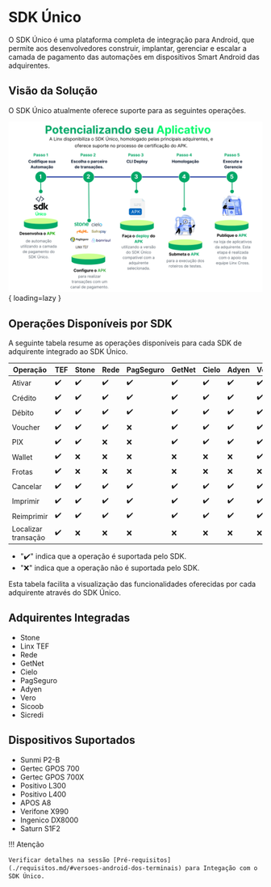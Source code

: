 # SDK Único

O SDK Único é uma plataforma completa de integração para Android, que permite aos desenvolvedores construir, implantar, gerenciar e escalar a camada de pagamento das automações em dispositivos Smart Android das adquirentes.
## Visão da Solução

O SDK Único atualmente oferece suporte para as seguintes operações.

![Visão da Solução](../assets/images/visao-solucao.png){ loading=lazy }


  [Visão da Solução]: assets/images/visao-solucao.png
  

## Operações Disponíveis por SDK

A seguinte tabela resume as operações disponíveis para cada SDK de adquirente integrado ao SDK Único.

| Operação   |  TEF      | Stone | Rede  |  PagSeguro  | GetNet  | Cielo | Adyen | Vero  | Sicoob  | Sicredi |
|------------|-----------|-------|-------|-------------|---------|-------|-------|-------|---------|---------|
| Ativar     |  ✔️        |   ✔️   |   ✔️   |       ✔️     |   ✔️     |   ✔️   |   ✔️   |   ✔️   |   ✔️     |   ✔️     |  
| Crédito    |  ✔️        |   ✔️   |   ✔️   |       ✔️     |   ✔️     |   ✔️   |   ✔️   |   ✔️   |   ✔️     |   ✔️     |
| Débito     |  ✔️        |   ✔️   |   ✔️   |       ✔️     |   ✔️     |   ✔️   |   ✔️   |   ✔️   |   ✔️     |   ✔️     |
| Voucher    |  ✔️        |   ✔️   |   ✔️   |       ❌    |   ✔️     |   ✔️   |   ✔️   |   ✔️   |   ❌    |   ❌     |
| PIX        |  ✔️        |   ✔️   |   ❌  |       ❌    |   ✔️     |   ✔️   |   ✔️   |   ✔️   |   ✔️     |   ❌     |
| Wallet     |  ✔️       |   ❌  |   ❌  |       ❌    |   ❌    |   ❌  |   ❌  |   ✔️   |   ❌    |   ❌     |
| Frotas |  ✔️        |   ❌   |   ❌   |       ❌     |   ❌     |   ❌   |   ❌   |   ❌   |   ❌     |   ❌     |
| Cancelar   |  ✔️        |   ✔️   |   ✔️   |       ✔️     |   ✔️     |   ✔️   |   ✔️   |   ✔️   |   ✔️     |   ✔️     |
| Imprimir   |  ✔️        |   ✔️   |   ✔️   |       ✔️     |   ✔️     |   ✔️   |   ✔️   |   ✔️   |   ✔️     |   ✔️     |
| Reimprimir |  ✔️        |   ✔️   |   ✔️   |       ✔️     |   ✔️     |   ✔️   |   ✔️   |   ✔️   |   ✔️     |   ✔️     |
| Localizar transação |  ✔️        |   ❌   |   ❌   |       ❌     |   ❌     |   ❌   |   ❌   |   ❌   |   ❌     |   ❌     |

- "✔️" indica que a operação é suportada pelo SDK.
- "❌" indica que a operação não é suportada pelo SDK.

Esta tabela facilita a visualização das funcionalidades oferecidas por cada adquirente através do SDK Único.

[Visão da Solução]: assets/images/visao-solucao.png


## Adquirentes Integradas

- Stone
- Linx TEF
- Rede
- GetNet
- Cielo
- PagSeguro
- Adyen
- Vero
- Sicoob
- Sicredi

## Dispositivos Suportados

- Sunmi P2-B
- Gertec GPOS 700
- Gertec GPOS 700X
- Positivo L300
- Positivo L400
- APOS A8
- Verifone X990
- Ingenico DX8000
- Saturn S1F2

!!! Atenção 

    Verificar detalhes na sessão [Pré-requisitos](./requisitos.md/#versoes-android-dos-terminais) para Integação com o SDK Único.
